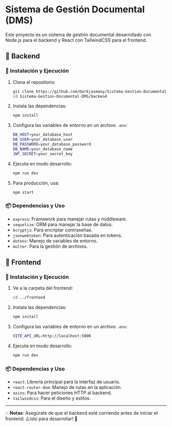 # Sistema de Gestión Documental (DMS)

Este proyecto es un sistema de gestión documental desarrollado con Node.js para el backend y React con TailwindCSS para el frontend.

## 📂 Backend

### 🚀 Instalación y Ejecución

1. Clona el repositorio:
   ```sh
   git clone https://github.com/Darkjasmany/Sistema-Gestion-Documental-DMS.git
   cd Sistema-Gestion-Documental-DMS/backend
   ```
2. Instala las dependencias:
   ```sh
   npm install
   ```
3. Configura las variables de entorno en un archivo `.env`:
   ```sh
   DB_HOST=your_database_host
   DB_USER=your_database_user
   DB_PASSWORD=your_database_password
   DB_NAME=your_database_name
   JWT_SECRET=your_secret_key
   ```
4. Ejecuta en modo desarrollo:
   ```sh
   npm run dev
   ```
5. Para producción, usa:
   ```sh
   npm start
   ```

### 📦 Dependencias y Uso

- `express`: Framework para manejar rutas y middleware.
- `sequelize`: ORM para manejar la base de datos.
- `bcryptjs`: Para encriptar contraseñas.
- `jsonwebtoken`: Para autenticación basada en tokens.
- `dotenv`: Manejo de variables de entorno.
- `multer`: Para la gestión de archivos.

## 🎨 Frontend

### 🚀 Instalación y Ejecución

1. Ve a la carpeta del frontend:
   ```sh
   cd ../frontend
   ```
2. Instala las dependencias:
   ```sh
   npm install
   ```
3. Configura las variables de entorno en un archivo `.env`:
   ```sh
   VITE_API_URL=http://localhost:5000
   ```
4. Ejecuta en modo desarrollo:
   ```sh
   npm run dev
   ```

### 📦 Dependencias y Uso

- `react`: Librería principal para la interfaz de usuario.
- `react-router-dom`: Manejo de rutas en la aplicación.
- `axios`: Para hacer peticiones HTTP al backend.
- `tailwindcss`: Para el diseño y estilos.

---

💡 **Notas**: Asegúrate de que el backend esté corriendo antes de iniciar el frontend. ¡Listo para desarrollar! 🚀

